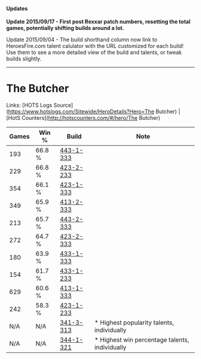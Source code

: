 #### Updates
**Update 2015/09/17 - First post Rexxar patch numbers, resetting the total games, potentially shifting builds around a lot.**

Update 2015/09/04 - The build shorthand column now link to HeroesFire.com talent calulator with the URL customized for each build!  
Use them to see a more detailed view of the build and talents, or tweak builds slightly.

***

# The Butcher

Links: [HOTS Logs Source](https://www.hotslogs.com/Sitewide/HeroDetails?Hero=The Butcher) | [HotS Counters](http://hotscounters.com/#/hero/The Butcher)

Games  | Win %  | Build     | Note
-----  | -----  | -----     | ----
193    | 66.8 % | [443-1-333](http://www.heroesfire.com/hots/talent-calculator/the-butcher#t3Hb) | 
229    | 66.8 % | [423-2-233](http://www.heroesfire.com/hots/talent-calculator/the-butcher#sIgf) | 
354    | 66.1 % | [423-1-333](http://www.heroesfire.com/hots/talent-calculator/the-butcher#sISb) | 
349    | 65.9 % | [413-2-333](http://www.heroesfire.com/hots/talent-calculator/the-butcher#rwHj) | 
213    | 65.7 % | [443-2-333](http://www.heroesfire.com/hots/talent-calculator/the-butcher#t3XD) | 
272    | 64.7 % | [423-2-333](http://www.heroesfire.com/hots/talent-calculator/the-butcher#sIiD) | 
180    | 63.9 % | [433-1-333](http://www.heroesfire.com/hots/talent-calculator/the-butcher#sgt5) | 
154    | 61.7 % | [433-1-233](http://www.heroesfire.com/hots/talent-calculator/the-butcher#sgrX) | 
629    | 60.6 % | [413-1-333](http://www.heroesfire.com/hots/talent-calculator/the-butcher#rw25) | 
242    | 58.3 % | [423-1-233](http://www.heroesfire.com/hots/talent-calculator/the-butcher#sIR1) | 
N/A    | N/A    | [341-3-313](http://www.heroesfire.com/hots/talent-calculator/the-butcher#pAl1) | * Highest popularity talents, individually
N/A    | N/A    | [344-1-321](http://www.heroesfire.com/hots/talent-calculator/the-butcher#pHaf) | * Highest win percentage talents, individually
